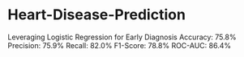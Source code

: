 # Heart-Disease-Prediction
Leveraging Logistic Regression for Early Diagnosis
Accuracy: 75.8%
Precision: 75.9%
Recall: 82.0%
F1-Score: 78.8%
ROC-AUC: 86.4%

